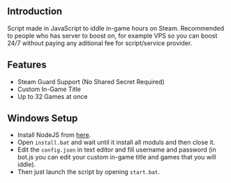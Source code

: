 ## Introduction
Script made in JavaScript to iddle in-game hours on Steam. Recommended to people who has server to boost on, for example VPS so you can boost 24/7 without paying any aditional fee for script/service provider.

## Features
- Steam Guard Support (No Shared Secret Required)
- Custom In-Game Title 
- Up to 32 Games at once

## Windows Setup
- Install NodeJS from [here](https://nodejs.org/en/download/).
- Open `install.bat` and wait until it install all moduls and then close it.
- Edit the `config.json` in text editor and fill username and password (in bot.js you can edit your custom in-game title and games that you will iddle).
- Then just launch the script by opening `start.bat`.
